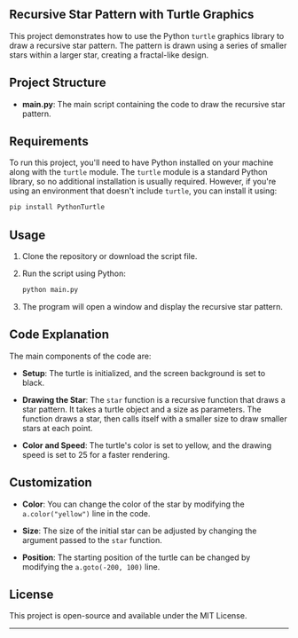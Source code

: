 

## Recursive Star Pattern with Turtle Graphics

This project demonstrates how to use the Python `turtle` graphics library to draw a recursive star pattern. The pattern is drawn using a series of smaller stars within a larger star, creating a fractal-like design.

## Project Structure

- **main.py**: The main script containing the code to draw the recursive star pattern.

## Requirements

To run this project, you'll need to have Python installed on your machine along with the `turtle` module. The `turtle` module is a standard Python library, so no additional installation is usually required. However, if you're using an environment that doesn't include `turtle`, you can install it using:

```bash
pip install PythonTurtle
```

## Usage

1. Clone the repository or download the script file.
2. Run the script using Python:

   ```bash
   python main.py
   ```

3. The program will open a window and display the recursive star pattern.

## Code Explanation

The main components of the code are:

- **Setup**: The turtle is initialized, and the screen background is set to black.

- **Drawing the Star**: The `star` function is a recursive function that draws a star pattern. It takes a turtle object and a size as parameters. The function draws a star, then calls itself with a smaller size to draw smaller stars at each point.

- **Color and Speed**: The turtle's color is set to yellow, and the drawing speed is set to 25 for a faster rendering.

## Customization

- **Color**: You can change the color of the star by modifying the `a.color("yellow")` line in the code.

- **Size**: The size of the initial star can be adjusted by changing the argument passed to the `star` function.

- **Position**: The starting position of the turtle can be changed by modifying the `a.goto(-200, 100)` line.

## License

This project is open-source and available under the MIT License.

---


